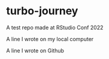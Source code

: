 # turbo-journey
A test repo made at RStudio Conf 2022

A line I wrote on my local computer

A line I wrote on Github
